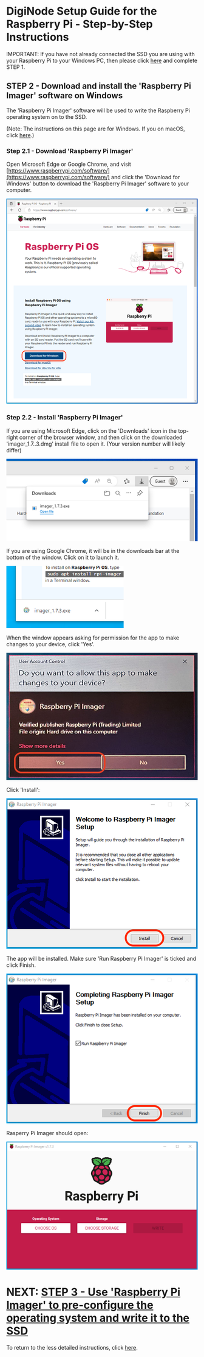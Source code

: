# DigiNode Setup Guide for the Raspberry Pi - Step-by-Step Instructions

IMPORTANT: If you have not already connected the SSD you are using with your Raspberry Pi to your Windows PC, then please click [here](/docs/rpi_setup_step1_connect_ssd.md) and complete STEP 1.

## STEP 2 - Download and install the 'Raspberry Pi Imager' software on Windows

The 'Raspberry Pi Imager' software will be used to write the Raspberry Pi operating system on to the SSD.

(Note: The instructions on this page are for Windows. If you on macOS, click [here](/docs/rpi_setup_step2_get_imager_mac.md).)

### Step 2.1 - Download 'Raspberry Pi Imager'

Open Microsoft Edge or Google Chrome, and visit [https://www.raspberrypi.com/software/](https://www.raspberrypi.com/software/) and click the 'Download for Windows' button to download the 'Raspberry Pi Imager' software to your computer.

![Download Raspberry Pi Imager for Windows](/images/win_setup_2_1.png)

### Step 2.2 - Install 'Raspberry Pi Imager'

If you are using Microsoft Edge, click on the 'Downloads' icon in the top-right corner of the browser window, and then click on the downloaded 'imager_1.7..3.dmg' install file to open it. (Your version number will likely differ)

![Open Raspberry Pi Imager installer for Window - Edge](/images/win_setup_2_2a_edge.png)

If you are using Google Chrome, it will be in the downloads bar at the bottom of the window. Click on it to launch it.

![Open Raspberry Pi Imager installer for Window - Chrome](/images/win_setup_2_2a_chrome.png)

When the window appears asking for permission for the app to make changes to your device, click 'Yes'.

![Install Raspberry Pi Imager for Windows](/images/win_setup_2_2b.jpg)

Click 'Install':

![Install Raspberry Pi Imager for Windows](/images/win_setup_2_2c.png)

The app will be installed. Make sure 'Run Raspberry Pi Imager' is ticked and click Finish.

![Install Raspberry Pi Imager for Windows](/images/win_setup_2_2d.png)

Rasperry Pi Imager should open:

![Raspberry Pi Imager for Windows](/images/win_setup_2_2e.png)

# NEXT: [STEP 3 - Use 'Raspberry Pi Imager' to pre-configure the operating system and write it to the SSD](/docs/rpi_setup_step3_write_os.md)

To return to the less detailed instructions, click [here](/docs/rpi_setup.md).